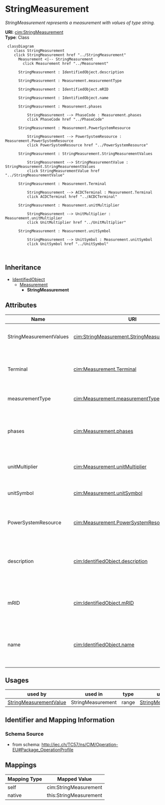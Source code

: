 # StringMeasurement


_StringMeasurement represents a measurement with values of type string._





**URI**: [cim:StringMeasurement](http://iec.ch/TC57/CIM100#StringMeasurement)<br />
**Type**: Class




```mermaid
 classDiagram
    class StringMeasurement
    click StringMeasurement href "../StringMeasurement"
      Measurement <|-- StringMeasurement
        click Measurement href "../Measurement"
      
      StringMeasurement : IdentifiedObject.description
        
      StringMeasurement : Measurement.measurementType
        
      StringMeasurement : IdentifiedObject.mRID
        
      StringMeasurement : IdentifiedObject.name
        
      StringMeasurement : Measurement.phases
        
          StringMeasurement --> PhaseCode : Measurement.phases
          click PhaseCode href "../PhaseCode"
        
      StringMeasurement : Measurement.PowerSystemResource
        
          StringMeasurement --> PowerSystemResource : Measurement.PowerSystemResource
          click PowerSystemResource href "../PowerSystemResource"
        
      StringMeasurement : StringMeasurement.StringMeasurementValues
        
          StringMeasurement --> StringMeasurementValue : StringMeasurement.StringMeasurementValues
          click StringMeasurementValue href "../StringMeasurementValue"
        
      StringMeasurement : Measurement.Terminal
        
          StringMeasurement --> ACDCTerminal : Measurement.Terminal
          click ACDCTerminal href "../ACDCTerminal"
        
      StringMeasurement : Measurement.unitMultiplier
        
          StringMeasurement --> UnitMultiplier : Measurement.unitMultiplier
          click UnitMultiplier href "../UnitMultiplier"
        
      StringMeasurement : Measurement.unitSymbol
        
          StringMeasurement --> UnitSymbol : Measurement.unitSymbol
          click UnitSymbol href "../UnitSymbol"
        
      
```





## Inheritance
* [IdentifiedObject](IdentifiedObject.md)
    * [Measurement](Measurement.md)
        * **StringMeasurement**



## Attributes


| Name | URI | Cardinality and Range | Description | Inheritance |
| ---  | --- | --- | --- | --- |
| StringMeasurementValues | [cim:StringMeasurement.StringMeasurementValues](http://iec.ch/TC57/CIM100#StringMeasurement.StringMeasurementValues) | * <br />  [StringMeasurementValue](StringMeasurementValue.md)  | The values connected to this measurement | direct |
| Terminal | [cim:Measurement.Terminal](http://iec.ch/TC57/CIM100#Measurement.Terminal) | 0..1 <br />  [ACDCTerminal](ACDCTerminal.md)  | One or more measurements may be associated with a terminal in the network | [Measurement](Measurement.md) |
| measurementType | [cim:Measurement.measurementType](http://iec.ch/TC57/CIM100#Measurement.measurementType) | 1 <br />  string  | Specifies the type of measurement | [Measurement](Measurement.md) |
| phases | [cim:Measurement.phases](http://iec.ch/TC57/CIM100#Measurement.phases) | 0..1 <br />  [PhaseCode](PhaseCode.md)  | Indicates to which phases the measurement applies and avoids the need to use ... | [Measurement](Measurement.md) |
| unitMultiplier | [cim:Measurement.unitMultiplier](http://iec.ch/TC57/CIM100#Measurement.unitMultiplier) | 1 <br />  [UnitMultiplier](UnitMultiplier.md)  | The unit multiplier of the measured quantity | [Measurement](Measurement.md) |
| unitSymbol | [cim:Measurement.unitSymbol](http://iec.ch/TC57/CIM100#Measurement.unitSymbol) | 1 <br />  [UnitSymbol](UnitSymbol.md)  | The unit of measure of the measured quantity | [Measurement](Measurement.md) |
| PowerSystemResource | [cim:Measurement.PowerSystemResource](http://iec.ch/TC57/CIM100#Measurement.PowerSystemResource) | 1 <br />  [PowerSystemResource](PowerSystemResource.md)  | The power system resource that contains the measurement | [Measurement](Measurement.md) |
| description | [cim:IdentifiedObject.description](http://iec.ch/TC57/CIM100#IdentifiedObject.description) | 0..1 <br />  string  | The description is a free human readable text describing or naming the object | [IdentifiedObject](IdentifiedObject.md) |
| mRID | [cim:IdentifiedObject.mRID](http://iec.ch/TC57/CIM100#IdentifiedObject.mRID) | 1 <br />  string  | Master resource identifier issued by a model authority | [IdentifiedObject](IdentifiedObject.md) |
| name | [cim:IdentifiedObject.name](http://iec.ch/TC57/CIM100#IdentifiedObject.name) | 1 <br />  string  | The name is any free human readable and possibly non unique text naming the o... | [IdentifiedObject](IdentifiedObject.md) |





## Usages

| used by | used in | type | used |
| ---  | --- | --- | --- |
| [StringMeasurementValue](StringMeasurementValue.md) | StringMeasurement | range | [StringMeasurement](StringMeasurement.md) |






## Identifier and Mapping Information







### Schema Source


* from schema: http://iec.ch/TC57/ns/CIM/Operation-EU#Package_OperationProfile





## Mappings

| Mapping Type | Mapped Value |
| ---  | ---  |
| self | cim:StringMeasurement |
| native | this:StringMeasurement |




